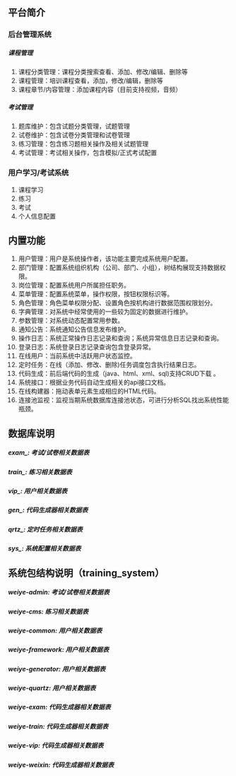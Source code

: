 ## 平台简介
### 后台管理系统
##### 课程管理
1. 课程分类管理：课程分类搜索查看、添加、修改/编辑、删除等
2. 课程管理：培训课程查看，添加，修改/编辑，删除等
3. 课程章节/内容管理：添加课程内容（目前支持视频，音频）
##### 考试管理
1. 题库维护：包含试题分类管理，试题管理
2. 试卷维护：包含试卷分类管理和试卷管理
3. 练习管理：包含练习题相关操作及相关试题管理
4. 考试管理：考试相关操作，包含模拟/正式考试配置
### 用户学习/考试系统
1. 课程学习
2. 练习
3. 考试
4. 个人信息配置

## 内置功能

1.  用户管理：用户是系统操作者，该功能主要完成系统用户配置。
2.  部门管理：配置系统组织机构（公司、部门、小组），树结构展现支持数据权限。
3.  岗位管理：配置系统用户所属担任职务。
4.  菜单管理：配置系统菜单，操作权限，按钮权限标识等。
5.  角色管理：角色菜单权限分配、设置角色按机构进行数据范围权限划分。
6.  字典管理：对系统中经常使用的一些较为固定的数据进行维护。
7.  参数管理：对系统动态配置常用参数。
8.  通知公告：系统通知公告信息发布维护。
9.  操作日志：系统正常操作日志记录和查询；系统异常信息日志记录和查询。
10. 登录日志：系统登录日志记录查询包含登录异常。
11. 在线用户：当前系统中活跃用户状态监控。
12. 定时任务：在线（添加、修改、删除)任务调度包含执行结果日志。
13. 代码生成：前后端代码的生成（java、html、xml、sql)支持CRUD下载 。
14. 系统接口：根据业务代码自动生成相关的api接口文档。
15. 在线构建器：拖动表单元素生成相应的HTML代码。
16. 连接池监视：监视当期系统数据库连接池状态，可进行分析SQL找出系统性能瓶颈。


## 数据库说明
#####  exam_:    考试/试卷相关数据表
#####  train_:   练习相关数据表
#####  vip_:     用户相关数据表
#####  gen_:    代码生成器相关数据表
#####  qrtz_:   定时任务相关数据表
#####  sys_:    系统配置相关数据表


## 系统包结构说明（training_system）
#####  weiye-admin:    考试/试卷相关数据表
#####  weiye-cms:   练习相关数据表
#####  weiye-common:     用户相关数据表
#####  weiye-framework:     用户相关数据表
#####  weiye-generator:     用户相关数据表
#####  weiye-quartz:     用户相关数据表
#####  weiye-exam:    代码生成器相关数据表
#####  weiye-train:    代码生成器相关数据表
#####  weiye-vip:    代码生成器相关数据表
#####  weiye-weixin:    代码生成器相关数据表
